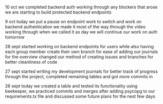 10 oct
    we completed backend auth working through any blockers that arose
    we are starting to build protected backend endpoints 

9 oct
    today we put a pause on endpoint work to switch and work on backend authentication
     we made it most of the way through the video working through when we called it as day
     we will continue our work on auth tomorrow

28 sept
    started working on backend endpoints for users
    while also having each group member create their own branch for ease of adding our journals for the overview
    changed our method of creating issues and branches for better cleanliness of code

27 sept
    started writing my development journals for better track of progress through the project,
    completed remaining tables and got more commits in

26 sept
    today we created a table and tested its functionality using beekeeper,
    we practiced commits and merges after adding psycopg to our requirements.tx file
    and discussed some future plans for the nest few days